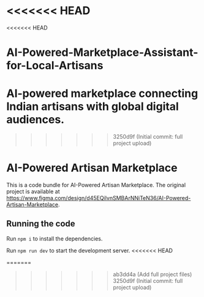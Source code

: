<<<<<<< HEAD
=======
<<<<<<< HEAD
# AI-Powered-Marketplace-Assistant-for-Local-Artisans
AI-powered marketplace connecting Indian artisans with global digital audiences.
=======
>>>>>>> 3250d9f (Initial commit: full project upload)

  # AI-Powered Artisan Marketplace

  This is a code bundle for AI-Powered Artisan Marketplace. The original project is available at https://www.figma.com/design/d45EQiIvnSMBArNNiTeN36/AI-Powered-Artisan-Marketplace.

  ## Running the code

  Run `npm i` to install the dependencies.

  Run `npm run dev` to start the development server.
<<<<<<< HEAD
  
=======
  
>>>>>>> ab3dd4a (Add full project files)
>>>>>>> 3250d9f (Initial commit: full project upload)
